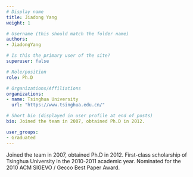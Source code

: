 ```yaml
---
# Display name
title: Jiadong Yang
weight: 1

# Username (this should match the folder name)
authors:
- JiadongYang

# Is this the primary user of the site?
superuser: false

# Role/position
role: Ph.D

# Organizations/Affiliations
organizations:
- name: Tsinghua University
  url: "https://www.tsinghua.edu.cn/"

# Short bio (displayed in user profile at end of posts)
bio: Joined the team in 2007, obtained Ph.D in 2012. 

user_groups:
- Graduated
---
```

Joined the team in 2007, obtained Ph.D in 2012. First-class scholarship of Tsinghua University in the 2010-2011 academic year. Nominated for the 2010 ACM SIGEVO / Gecco Best Paper Award.

